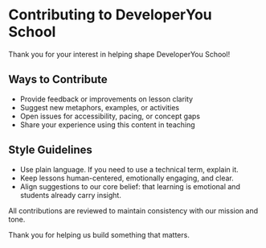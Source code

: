 # Contributing to DeveloperYou School

Thank you for your interest in helping shape DeveloperYou School!

## Ways to Contribute
- Provide feedback or improvements on lesson clarity
- Suggest new metaphors, examples, or activities
- Open issues for accessibility, pacing, or concept gaps
- Share your experience using this content in teaching

## Style Guidelines
- Use plain language. If you need to use a technical term, explain it.
- Keep lessons human-centered, emotionally engaging, and clear.
- Align suggestions to our core belief: that learning is emotional and students already carry insight.

All contributions are reviewed to maintain consistency with our mission and tone.

Thank you for helping us build something that matters.
